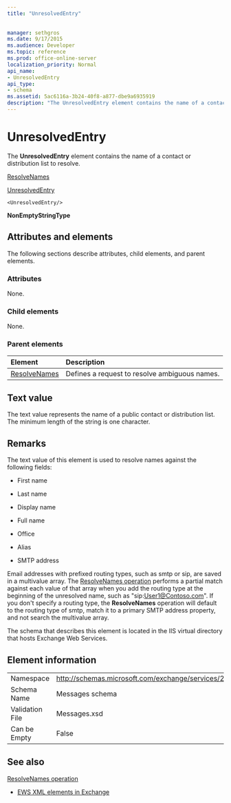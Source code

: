 ```yaml
---
title: "UnresolvedEntry"
 
 
manager: sethgros
ms.date: 9/17/2015
ms.audience: Developer
ms.topic: reference
ms.prod: office-online-server
localization_priority: Normal
api_name:
- UnresolvedEntry
api_type:
- schema
ms.assetid: 5ac6116a-3b24-40f8-a877-dbe9a6935919
description: "The UnresolvedEntry element contains the name of a contact or distribution list to resolve."
---
```


# UnresolvedEntry

The **UnresolvedEntry** element contains the name of a contact or distribution list to resolve. 
  
[ResolveNames](resolvenames.md)
  
[UnresolvedEntry](unresolvedentry.md)
  
```
<UnresolvedEntry/>
```

 **NonEmptyStringType**
## Attributes and elements

The following sections describe attributes, child elements, and parent elements.
  
### Attributes

None.
  
### Child elements

None.
  
### Parent elements

|**Element**|**Description**|
|:-----|:-----|
|[ResolveNames](resolvenames.md) <br/> |Defines a request to resolve ambiguous names.  <br/> |
   
## Text value

The text value represents the name of a public contact or distribution list. The minimum length of the string is one character.
  
## Remarks

The text value of this element is used to resolve names against the following fields:
  
- First name
    
- Last name
    
- Display name
    
- Full name
    
- Office
    
- Alias
    
- SMTP address
    
Email addresses with prefixed routing types, such as smtp or sip, are saved in a multivalue array. The [ResolveNames operation](resolvenames-operation.md) performs a partial match against each value of that array when you add the routing type at the beginning of the unresolved name, such as "sip:User1@Contoso.com". If you don't specify a routing type, the **ResolveNames** operation will default to the routing type of smtp, match it to a primary SMTP address property, and not search the multivalue array. 
  
The schema that describes this element is located in the IIS virtual directory that hosts Exchange Web Services.
  
## Element information

|||
|:-----|:-----|
|Namespace  <br/> |http://schemas.microsoft.com/exchange/services/2006/messages  <br/> |
|Schema Name  <br/> |Messages schema  <br/> |
|Validation File  <br/> |Messages.xsd  <br/> |
|Can be Empty  <br/> |False  <br/> |
   
## See also



[ResolveNames operation](resolvenames-operation.md)


- [EWS XML elements in Exchange](ews-xml-elements-in-exchange.md)


